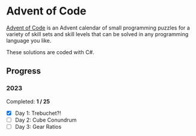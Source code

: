 # Advent of Code

[Advent of Code](https://adventofcode.com/) is an Advent calendar of small programming puzzles for a variety of skill sets and skill levels that can be solved in any programming language you like.

These solutions are coded with C#.

## Progress

### 2023

Completed: **1 / 25**

- [X] Day 1: Trebuchet?!
- [ ] Day 2: Cube Conundrum
- [ ] Day 3: Gear Ratios
